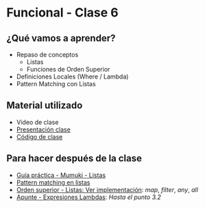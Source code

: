 # Funcional - Clase 6

## ¿Qué vamos a aprender?

* Repaso de conceptos
  * Listas
  * Funciones de Orden Superior
* Definiciones Locales (Where / Lambda)
* Pattern Matching con Listas

## Material utilizado

* Video de clase
* [Presentación clase](https://docs.google.com/presentation/d/19yC-4y7vvB-v3ETNz_SmkRA22tLd9Osjg8BQqfRaAo4)
* [Código de clase](https://github.com/pdep-st/seguimiento/blob/main/seguimiento/2022/funcional/practica/clase6.hs)

## Para hacer después de la clase

* [Guía práctica - Mumuki - Listas](https://mumuki.io/pdep-utn/lessons/695-programacion-funcional-listas)
* [Pattern matching en listas](https://docs.google.com/document/d/11C2UAbP70dP7sTID-ZxJm_a-5ypKxQUEuZr6GVk5yFI/edit#heading=h.rkeb5q1444o5)
* [Orden superior - Listas: Ver implementación](https://docs.google.com/document/d/1Rzsp5A46R_WdC-NJ6_SKrUrtZ6LmR5A52BazE9XPLIc/edit#heading=h.1rnil5ezx59z): _map_, _filter_, _any_, _all_
* [Apunte - Expresiones Lambdas](https://docs.google.com/document/d/1LKVaZHuJqxf2FcOK17vZjxq0CTT4sohqSsfhWmhQ6ks/edit): _Hasta el punto 3.2_